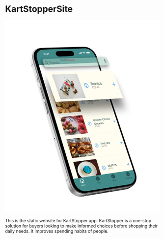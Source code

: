 # KartStopperSite

<picture>
  <source media="(min-width: 1200px)" srcset="hero-lg.png">
  <source media="(min-width: 576px)" srcset="hero-md.png">
  <img src="content/mockscreen-sm.png" alt="Hero image displaying the app mockup on an iPhone 15 with a red tag image streching across the entire background width.">
</picture>

This is the static website for KartStopper app. KartStopper is a one-stop solution for buyers looking to make informed choices before shopping their daily needs. It improves spending habits of people.
